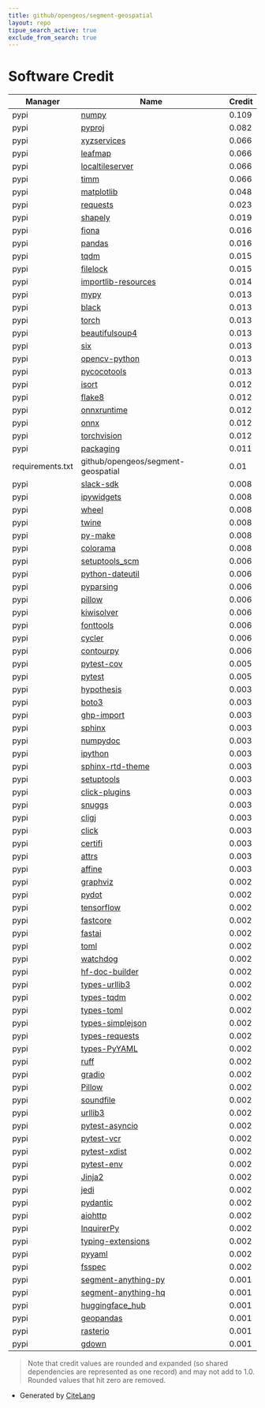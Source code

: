 ```yaml
---
title: github/opengeos/segment-geospatial
layout: repo
tipue_search_active: true
exclude_from_search: true
---
```

# Software Credit

|Manager|Name|Credit|
|-------|----|------|
|pypi|[numpy](https://pypi.org/project/numpy)|0.109|
|pypi|[pyproj](https://github.com/pyproj4/pyproj)|0.082|
|pypi|[xyzservices](https://github.com/geopandas/xyzservices)|0.066|
|pypi|[leafmap](https://github.com/opengeos/leafmap)|0.066|
|pypi|[localtileserver](https://pypi.org/project/localtileserver)|0.066|
|pypi|[timm](https://pypi.org/project/timm)|0.066|
|pypi|[matplotlib](https://matplotlib.org)|0.048|
|pypi|[requests](https://pypi.org/project/requests)|0.023|
|pypi|[shapely](https://pypi.org/project/shapely)|0.019|
|pypi|[fiona](https://pypi.org/project/fiona)|0.016|
|pypi|[pandas](https://pypi.org/project/pandas)|0.016|
|pypi|[tqdm](https://tqdm.github.io)|0.015|
|pypi|[filelock](https://pypi.org/project/filelock)|0.015|
|pypi|[importlib-resources](https://pypi.org/project/importlib-resources)|0.014|
|pypi|[mypy](https://pypi.org/project/mypy)|0.013|
|pypi|[black](https://pypi.org/project/black)|0.013|
|pypi|[torch](https://pypi.org/project/torch)|0.013|
|pypi|[beautifulsoup4](https://pypi.org/project/beautifulsoup4)|0.013|
|pypi|[six](https://pypi.org/project/six)|0.013|
|pypi|[opencv-python](https://github.com/skvark/opencv-python)|0.013|
|pypi|[pycocotools](https://github.com/ppwwyyxx/cocoapi)|0.013|
|pypi|[isort](https://pypi.org/project/isort)|0.012|
|pypi|[flake8](https://pypi.org/project/flake8)|0.012|
|pypi|[onnxruntime](https://pypi.org/project/onnxruntime)|0.012|
|pypi|[onnx](https://pypi.org/project/onnx)|0.012|
|pypi|[torchvision](https://pypi.org/project/torchvision)|0.012|
|pypi|[packaging](https://pypi.org/project/packaging)|0.011|
|requirements.txt|github/opengeos/segment-geospatial|0.01|
|pypi|[slack-sdk](https://pypi.org/project/slack-sdk)|0.008|
|pypi|[ipywidgets](https://pypi.org/project/ipywidgets)|0.008|
|pypi|[wheel](https://pypi.org/project/wheel)|0.008|
|pypi|[twine](https://pypi.org/project/twine)|0.008|
|pypi|[py-make](https://pypi.org/project/py-make)|0.008|
|pypi|[colorama](https://pypi.org/project/colorama)|0.008|
|pypi|[setuptools_scm](https://pypi.org/project/setuptools_scm)|0.006|
|pypi|[python-dateutil](https://pypi.org/project/python-dateutil)|0.006|
|pypi|[pyparsing](https://pypi.org/project/pyparsing)|0.006|
|pypi|[pillow](https://pypi.org/project/pillow)|0.006|
|pypi|[kiwisolver](https://pypi.org/project/kiwisolver)|0.006|
|pypi|[fonttools](https://pypi.org/project/fonttools)|0.006|
|pypi|[cycler](https://pypi.org/project/cycler)|0.006|
|pypi|[contourpy](https://pypi.org/project/contourpy)|0.006|
|pypi|[pytest-cov](https://pypi.org/project/pytest-cov)|0.005|
|pypi|[pytest](https://pypi.org/project/pytest)|0.005|
|pypi|[hypothesis](https://pypi.org/project/hypothesis)|0.003|
|pypi|[boto3](https://pypi.org/project/boto3)|0.003|
|pypi|[ghp-import](https://pypi.org/project/ghp-import)|0.003|
|pypi|[sphinx](https://pypi.org/project/sphinx)|0.003|
|pypi|[numpydoc](https://pypi.org/project/numpydoc)|0.003|
|pypi|[ipython](https://pypi.org/project/ipython)|0.003|
|pypi|[sphinx-rtd-theme](https://pypi.org/project/sphinx-rtd-theme)|0.003|
|pypi|[setuptools](https://pypi.org/project/setuptools)|0.003|
|pypi|[click-plugins](https://pypi.org/project/click-plugins)|0.003|
|pypi|[snuggs](https://pypi.org/project/snuggs)|0.003|
|pypi|[cligj](https://pypi.org/project/cligj)|0.003|
|pypi|[click](https://pypi.org/project/click)|0.003|
|pypi|[certifi](https://pypi.org/project/certifi)|0.003|
|pypi|[attrs](https://pypi.org/project/attrs)|0.003|
|pypi|[affine](https://pypi.org/project/affine)|0.003|
|pypi|[graphviz](https://pypi.org/project/graphviz)|0.002|
|pypi|[pydot](https://pypi.org/project/pydot)|0.002|
|pypi|[tensorflow](https://pypi.org/project/tensorflow)|0.002|
|pypi|[fastcore](https://pypi.org/project/fastcore)|0.002|
|pypi|[fastai](https://pypi.org/project/fastai)|0.002|
|pypi|[toml](https://pypi.org/project/toml)|0.002|
|pypi|[watchdog](https://pypi.org/project/watchdog)|0.002|
|pypi|[hf-doc-builder](https://pypi.org/project/hf-doc-builder)|0.002|
|pypi|[types-urllib3](https://pypi.org/project/types-urllib3)|0.002|
|pypi|[types-tqdm](https://pypi.org/project/types-tqdm)|0.002|
|pypi|[types-toml](https://pypi.org/project/types-toml)|0.002|
|pypi|[types-simplejson](https://pypi.org/project/types-simplejson)|0.002|
|pypi|[types-requests](https://pypi.org/project/types-requests)|0.002|
|pypi|[types-PyYAML](https://pypi.org/project/types-PyYAML)|0.002|
|pypi|[ruff](https://pypi.org/project/ruff)|0.002|
|pypi|[gradio](https://pypi.org/project/gradio)|0.002|
|pypi|[Pillow](https://pypi.org/project/Pillow)|0.002|
|pypi|[soundfile](https://pypi.org/project/soundfile)|0.002|
|pypi|[urllib3](https://pypi.org/project/urllib3)|0.002|
|pypi|[pytest-asyncio](https://pypi.org/project/pytest-asyncio)|0.002|
|pypi|[pytest-vcr](https://pypi.org/project/pytest-vcr)|0.002|
|pypi|[pytest-xdist](https://pypi.org/project/pytest-xdist)|0.002|
|pypi|[pytest-env](https://pypi.org/project/pytest-env)|0.002|
|pypi|[Jinja2](https://pypi.org/project/Jinja2)|0.002|
|pypi|[jedi](https://pypi.org/project/jedi)|0.002|
|pypi|[pydantic](https://pypi.org/project/pydantic)|0.002|
|pypi|[aiohttp](https://pypi.org/project/aiohttp)|0.002|
|pypi|[InquirerPy](https://pypi.org/project/InquirerPy)|0.002|
|pypi|[typing-extensions](https://pypi.org/project/typing-extensions)|0.002|
|pypi|[pyyaml](https://pypi.org/project/pyyaml)|0.002|
|pypi|[fsspec](https://pypi.org/project/fsspec)|0.002|
|pypi|[segment-anything-py](https://github.com/opengeos/segment-anything)|0.001|
|pypi|[segment-anything-hq](https://github.com/SysCV/sam-hq)|0.001|
|pypi|[huggingface_hub](https://github.com/huggingface/huggingface_hub)|0.001|
|pypi|[geopandas](http://geopandas.org)|0.001|
|pypi|[rasterio](https://github.com/mapbox/rasterio)|0.001|
|pypi|[gdown](http://github.com/wkentaro/gdown)|0.001|


> Note that credit values are rounded and expanded (so shared dependencies are represented as one record) and may not add to 1.0. Rounded values that hit zero are removed.


- Generated by [CiteLang](https://github.com/vsoch/citelang)
